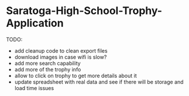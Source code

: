 # Saratoga-High-School-Trophy-Application

TODO:

- add cleanup code to clean export files
- download images in case wifi is slow?
- add more search capability
- add more of the trophy info 
- allow to click on trophy to get more details about it
- update spreadsheet with real data and see if there will be storage and load time issues
